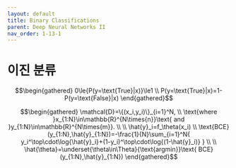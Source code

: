 ```yaml
---
layout: default
title: Binary Classifications
parent: Deep Neural Networks II
nav_order: 1-13-1
---
```


# 이진 분류

$$\begin{gathered}
0\le{P(y=\text{True}|x)}\le1 \\
P(y=\text{True}|x)=1-P(y=\text{False}|x)
\end{gathered}$$

$$\begin{gathered}
\mathcal{D}=\{(x_i,y_i)\}_{i=1}^N, \\
\text{where }x_{1:N}\in\mathbb{R}^{N\times{n}}\text{ and }y_{1:N}\in\mathbb{R}^{N\times{m}}. \\
\\
\hat{y}_i=f_\theta(x_i) \\
\text{BCE}(y_{1:N},\hat{y}_{1:N})=-\frac{1}{N}\sum_{i=1}^N{
    y_i^\top\cdot\log{\hat{y}_i}+(1-y_i)^\top\cdot\log{(1-\hat{y}_i)}
} \\
\\
\hat{\theta}=\underset{\theta\in\Theta}{\text{argmin}}\text{ BCE}(y_{1:N},\hat{y}_{1:N})
\end{gathered}$$
